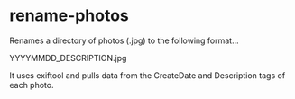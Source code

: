 # rename-photos

Renames a directory of photos (.jpg) to the following format...

YYYYMMDD_DESCRIPTION.jpg

It uses exiftool and pulls data from the CreateDate and Description tags of 
each photo.
